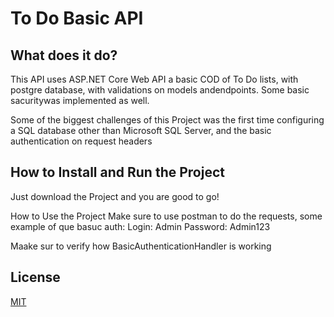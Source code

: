 # To Do Basic API

## What does it do?

This API uses ASP.NET Core Web API a basic COD of To Do lists, with postgre database, with validations on models andendpoints. Some basic sacuritywas implemented as well.

Some of the biggest challenges of this Project was the first time configuring a SQL database other than Microsoft SQL Server, and the basic authentication on request headers

## How to Install and Run the Project
Just download the Project and you are good to go!

How to Use the Project
Make sure to use postman to do the requests, some example of que basuc auth:
Login: Admin
Password: Admin123

Maake sur to verify how BasicAuthenticationHandler is working

## License

[MIT](https://choosealicense.com/licenses/mit/)
